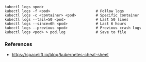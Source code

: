 ```
kubectl logs <pod>
kubectl logs -f <pod>                     # Follow logs
kubectl logs -c <container> <pod>         # Specific container
kubectl logs --tail=50 <pod>              # Last 50 lines
kubectl logs --since=6h <pod>             # Last 6 hours
kubectl logs --previous <pod>             # Previous crash logs
kubectl logs <pod> > pod.log              # Save to file
```

### References
- https://spacelift.io/blog/kubernetes-cheat-sheet

